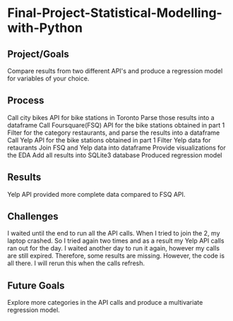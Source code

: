 # Final-Project-Statistical-Modelling-with-Python

## Project/Goals
Compare results from two different API's and produce a regression model for variables of your choice.

## Process
Call city bikes API for bike stations in Toronto
Parse those results into a dataframe
Call Foursquare(FSQ) API for the bike stations obtained in part 1
Filter for the category restaurants, and parse the results into a dataframe
Call Yelp API for the bike stations obtained in part 1
Filter Yelp data for retaurants 
Join FSQ and Yelp data into dataframe
Provide visualizations for the EDA
Add all results into SQLite3 database
Produced regression model

## Results
Yelp API provided more complete data compared to FSQ API. 

## Challenges 
I waited until the end to run all the API calls. When I tried to join the 2, my laptop crashed. So I tried again two times and as a result my Yelp API calls ran out for the day. I waited another day to run it again, however my calls are still expired. Therefore, some results are missing. However, the code is all there. I will rerun this when the calls refresh.

## Future Goals
Explore more categories in the API calls and produce a multivariate regression model. 
